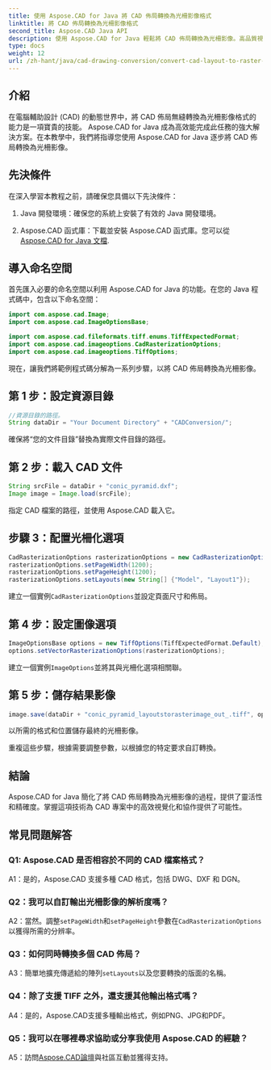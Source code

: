 ```yaml
---
title: 使用 Aspose.CAD for Java 將 CAD 佈局轉換為光柵影像格式
linktitle: 將 CAD 佈局轉換為光柵影像格式
second_title: Aspose.CAD Java API
description: 使用 Aspose.CAD for Java 輕鬆將 CAD 佈局轉換為光柵影像。高品質視覺化可增強協作。
type: docs
weight: 12
url: /zh-hant/java/cad-drawing-conversion/convert-cad-layout-to-raster-image/
---
```

## 介紹

在電腦輔助設計 (CAD) 的動態世界中，將 CAD 佈局無縫轉換為光柵影像格式的能力是一項寶貴的技能。 Aspose.CAD for Java 成為高效能完成此任務的強大解決方案。在本教學中，我們將指導您使用 Aspose.CAD for Java 逐步將 CAD 佈局轉換為光柵影像。

## 先決條件

在深入學習本教程之前，請確保您具備以下先決條件：

1. Java 開發環境：確保您的系統上安裝了有效的 Java 開發環境。

2.  Aspose.CAD 函式庫：下載並安裝 Aspose.CAD 函式庫。您可以從[Aspose.CAD for Java 文檔](https://reference.aspose.com/cad/java/).

## 導入命名空間

首先匯入必要的命名空間以利用 Aspose.CAD for Java 的功能。在您的 Java 程式碼中，包含以下命名空間：

```java
import com.aspose.cad.Image;
import com.aspose.cad.ImageOptionsBase;

import com.aspose.cad.fileformats.tiff.enums.TiffExpectedFormat;
import com.aspose.cad.imageoptions.CadRasterizationOptions;
import com.aspose.cad.imageoptions.TiffOptions;
```

現在，讓我們將範例程式碼分解為一系列步驟，以將 CAD 佈局轉換為光柵影像。
## 第 1 步：設定資源目錄

```java
//資源目錄的路徑。
String dataDir = "Your Document Directory" + "CADConversion/";
```

確保將“您的文件目錄”替換為實際文件目錄的路徑。

## 第 2 步：載入 CAD 文件

```java
String srcFile = dataDir + "conic_pyramid.dxf";
Image image = Image.load(srcFile);
```

指定 CAD 檔案的路徑，並使用 Aspose.CAD 載入它。

## 步驟 3：配置光柵化選項

```java
CadRasterizationOptions rasterizationOptions = new CadRasterizationOptions();
rasterizationOptions.setPageWidth(1200);
rasterizationOptions.setPageHeight(1200);
rasterizationOptions.setLayouts(new String[] {"Model", "Layout1"});
```

建立一個實例`CadRasterizationOptions`並設定頁面尺寸和佈局。

## 第 4 步：設定圖像選項

```java
ImageOptionsBase options = new TiffOptions(TiffExpectedFormat.Default);
options.setVectorRasterizationOptions(rasterizationOptions);
```

建立一個實例`ImageOptions`並將其與光柵化選項相關聯。

## 第 5 步：儲存結果影像

```java
image.save(dataDir + "conic_pyramid_layoutstorasterimage_out_.tiff", options);
```

以所需的格式和位置儲存最終的光柵影像。

重複這些步驟，根據需要調整參數，以根據您的特定要求自訂轉換。

## 結論

Aspose.CAD for Java 簡化了將 CAD 佈局轉換為光柵影像的過程，提供了靈活性和精確度。掌握這項技術為 CAD 專案中的高效視覺化和協作提供了可能性。

## 常見問題解答

### Q1: Aspose.CAD 是否相容於不同的 CAD 檔案格式？

A1：是的，Aspose.CAD 支援多種 CAD 格式，包括 DWG、DXF 和 DGN。

### Q2：我可以自訂輸出光柵影像的解析度嗎？

 A2：當然。調整`setPageWidth`和`setPageHeight`參數在`CadRasterizationOptions`以獲得所需的分辨率。

### Q3：如何同時轉換多個 CAD 佈局？

 A3：簡單地擴充傳遞給的陣列`setLayouts`以及您要轉換的版面的名稱。

### Q4：除了支援 TIFF 之外，還支援其他輸出格式嗎？

A4：是的，Aspose.CAD支援多種輸出格式，例如PNG、JPG和PDF。

### Q5：我可以在哪裡尋求協助或分享我使用 Aspose.CAD 的經驗？

A5：訪問[Aspose.CAD論壇](https://forum.aspose.com/c/cad/19)與社區互動並獲得支持。